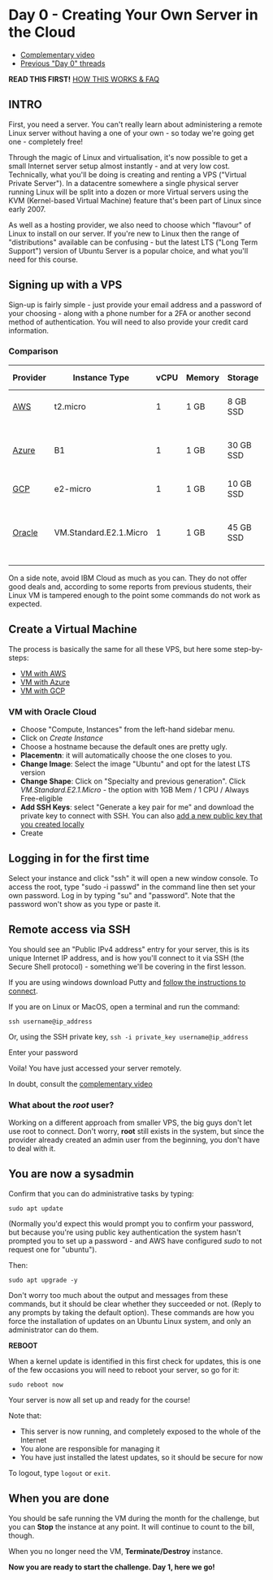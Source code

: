 # Day 0 - Creating Your Own Server in the Cloud

* [Complementary video](https://youtube.com/live/_-6UYOjRIVQ?feature=share)
* [Previous "Day 0" threads](https://www.reddit.com/r/linuxupskillchallenge/search/?q=Day%200&restrict_sr=1)

**READ THIS FIRST!** [HOW THIS WORKS & FAQ](https://www.reddit.com/r/linuxupskillchallenge/comments/qeymzb/please_read_this_first_how_this_works_faq/)

## INTRO

First, you need a server. You can't really learn about administering a remote Linux server without having a one of your own - so today we're going get one - completely free!

Through the magic of Linux and virtualisation, it's now possible to get a small Internet server setup almost instantly - and at very low cost. Technically, what you'll be doing is creating and renting a VPS  ("Virtual Private Server"). In a datacentre somewhere a single physical server running Linux will be split into a dozen or more Virtual servers using the KVM (Kernel-based Virtual Machine) feature that's been part of Linux since early 2007.

As well as a hosting provider, we also need to choose which "flavour" of Linux to install on our server. If you're new to Linux then the range of "distributions" available can be confusing - but the latest LTS ("Long Term Support") version of Ubuntu Server is a popular choice, and what you'll need for this course.

## Signing up with a VPS

Sign-up is fairly simple - just provide your email address and a password of your choosing - along with a phone number for a 2FA or another second method of authentication. You will need to also provide your credit card information.

### Comparison

| Provider      | Instance Type           | vCPU | Memory | Storage   | Price  | Trial Credits  | 
| ------------- | ----------------------- | ---- | ------ | --------- | ------ | -------------- | 
| [AWS](https://aws.amazon.com/free/)           | t2.micro                | 1    | 1 GB   | 8 GB SSD  | $18.27 | Free Tier for 1 year |
| [Azure](https://azure.microsoft.com/free/)         | B1                      | 1    | 1 GB   | 30 GB SSD | $12.26 | $200 / 30 days + Free Tier for 1 year |
| [GCP](https://cloud.google.com/free/docs/free-cloud-features)           | e2-micro                | 1    | 1 GB   | 10 GB SSD | $ 7.11 | $300 / 90 days |
| [Oracle](https://www.oracle.com/cloud/free/)        | VM.Standard.E2.1.Micro  | 1    | 1 GB   | 45 GB SSD | $19.92 | $300 / 30 days + Always Free services |

On a side note, avoid IBM Cloud as much as you can. They do not offer good deals and, according to some reports from previous students, their Linux VM is tampered enough to the point some commands do not work as expected.

## Create a Virtual Machine 

The process is basically the same for all these VPS, but here some step-by-steps:

* [VM with AWS](https://github.com/livialima/linuxupskillchallenge/blob/master/00-AWS-Free-Tier.md)
* [VM with Azure](https://github.com/livialima/linuxupskillchallenge/blob/master/00-Azure-Free-Tier.md)
* [VM with GCP](https://github.com/livialima/linuxupskillchallenge/blob/master/00-Google-Cloud.md)

### VM with Oracle Cloud

* Choose "Compute, Instances" from the left-hand sidebar menu.
* Click on *Create Instance*
* Choose a hostname because the default ones are pretty ugly.
* **Placementn**: it will automatically choose the one closes to you.
* **Change Image**: Select the image "Ubuntu" and opt for the latest LTS version
* **Change Shape**: Click on "Specialty and previous generation". Click *VM.Standard.E2.1.Micro* - the option with 1GB Mem / 1 CPU / Always Free-eligible
* **Add SSH Keys**: select "Generate a key pair for me" and download the private key to connect with SSH. You can also [add a new public key that you created locally](https://www.oracle.com/webfolder/technetwork/tutorials/obe/cloud/compute-iaas/generating_ssh_key/generate_ssh_key.html#summary)
* Create

## Logging in for the first time

Select your instance and click "ssh" it will open a new window console. To access the root, type "sudo -i passwd" in the command line then set your own password. Log in by typing "su" and "password". Note that the password won't show as you type or paste it.

## Remote access via SSH

You should see an "Public IPv4 address" entry for your server, this is its unique Internet IP address, and is how you'll connect to it via SSH (the Secure Shell protocol) - something we'll be covering in the first lesson.

If you are using windows download Putty and [follow the instructions to connect](https://blog.livialima.net/putty-basics).

If you are on Linux or MacOS, open a terminal and run the command:

`ssh username@ip_address`

Or, using the SSH private key, `ssh -i private_key username@ip_address`

Enter your password

Voila! You have just accessed your server remotely.

In doubt, consult the [complementary video](https://youtube.com/live/_-6UYOjRIVQ?feature=share)

### What about the *root* user?

Working on a different approach from smaller VPS, the big guys don't let use root to connect. Don't worry, **root** still exists in the system, but since the provider already created an admin user from the beginning, you don't have to deal with it.

## You are now a sysadmin

Confirm that you can do administrative tasks by typing:

`sudo apt update`

(Normally you'd expect this would prompt you to confirm your password, but because you're using public key authentication the system hasn't prompted you to set up a password - and AWS have configured *sudo* to not request one for "ubuntu").

Then:

`sudo apt upgrade -y`

Don't worry too much about the output and messages from these commands, but it should be clear whether they succeeded or not. (Reply to any prompts by taking the default option). These commands are how you force the installation of updates on an Ubuntu Linux system, and only an administrator can do them.

**REBOOT**

When a kernel update is identified in this first check for updates, this is one of the few occasions you will need to reboot your server, so go for it:

`sudo reboot now`

Your server is now all set up and ready for the course!

Note that:
* This server is now running, and completely exposed to the whole of the Internet
* You alone are responsible for managing it
* You have just installed the latest updates, so it should be secure for now

To logout, type `logout` or `exit`.

## When you are done

You should be safe running the VM during the month for the challenge, but you can **Stop** the instance at any point. It will continue to count to the bill, though.

When you no longer need the VM, **Terminate/Destroy** instance.

**Now you are ready to start the challenge. Day 1, here we go!**
